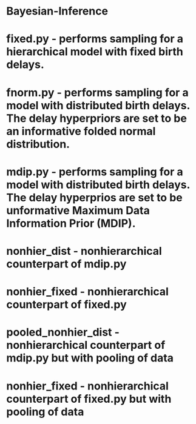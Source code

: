 # Bayesian-Inference
# fixed.py - performs sampling for a hierarchical model with fixed birth delays.
# fnorm.py - performs sampling for a model with distributed birth delays. The delay hyperpriors are set to be an informative folded normal distribution.
# mdip.py - performs sampling for a model with distributed birth delays. The delay hyperprios are set to be unformative Maximum Data Information Prior (MDIP).
# nonhier_dist - nonhierarchical counterpart of mdip.py
# nonhier_fixed - nonhierarchical counterpart of fixed.py
# pooled_nonhier_dist - nonhierarchical counterpart of mdip.py but with pooling of data
# nonhier_fixed - nonhierarchical counterpart of fixed.py but with pooling of data

